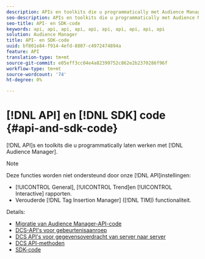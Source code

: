 ```yaml
---
description: APIs en toolkits die u programmatically met Audience Manager laten werken.
seo-description: APIs en toolkits die u programmatically met Audience Manager laten werken.
seo-title: API- en SDK-code
keywords: api, api, api, api, api, api, api, api, api, api
solution: Audience Manager
title: API- en SDK-code
uuid: bf801e84-f914-4efd-8807-c4972474894a
feature: API
translation-type: tm+mt
source-git-commit: e05eff3cc04e4a82399752c862e2b2370286f96f
workflow-type: tm+mt
source-wordcount: '74'
ht-degree: 0%

---
```



# [!DNL API] en [!DNL SDK] code {#api-and-sdk-code}

[!DNL API]s en toolkits die u programmatically laten werken met [!DNL Audience Manager].

>[!NOTE]
>
>Deze functies worden niet ondersteund door onze [!DNL API]instellingen:
>
>* [!UICONTROL General], [!UICONTROL Trend]en [!UICONTROL Interactive] rapporten.
>* Verouderde [!DNL Tag Insertion Manager] ([!DNL TIM]) functionaliteit.


Details:

* [Migratie van Audience Manager-API-code](api-swagger-migration.md)
* [DCS-API&#39;s voor gebeurtenisaanroep](dcs-intro/dcs-event-calls/dcs-event-calls.md)
* [DCS API&#39;s voor gegevensoverdracht van server naar server](dcs-intro/dcs-s2s/dcs-s2s.md)
* [DCS API-methoden](dcs-intro/dcs-api-reference/dcs-api-methods.md)
* [SDK-code](/help/using/api/aam-sdk.md)
